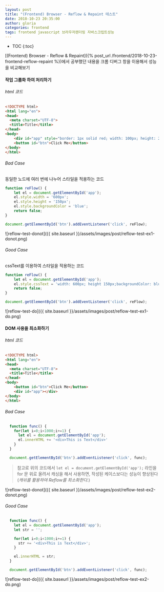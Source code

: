 ```yaml
---
layout: post
title: "(Frontend) Browser - Reflow & Repaint 테스트"
date: 2018-10-23 20:35:00
author: gloria
categories: frontend
tags: frontend javascript 브라우저렌더링 자바스크립트성능
---
```


* TOC
{:toc}

[(Frontend) Browser - Reflow & Repaint]({% post_url /frontend/2018-10-23-frontend-reflow-repaint %})에서 공부했던 내용을 크롬 디버그 창을 이용해서 성능을 비교해보기



#### 작업 그룹화 하여 처리하기

###### html 코드

```html
<!DOCTYPE html>
<html lang="en">
<head>
  <meta charset="UTF-8">
  <title>Title</title>
</head>
<body>
	<div id="app" style="border: 1px solid red; width: 100px; height: 200px;"></div>
	<button id="btn">Click Me</button>
</body>
</html>

```



###### Bad Case
동일한 노드에 여러 번에 나누어 스타일을 적용하는 코드

```javascript
function reFlow() {
    let el = document.getElementById('app');
    el.style.width = '600px';
    el.style.height = '150px';
    el.style.backgroundColor = 'blue';
    return false;
}

document.getElementById('btn').addEventListener('click', reFlow);
```

![reflow-test-donot]({{ site.baseurl }}/assets/images/post/reflow-test-ex1-donot.png)



###### Good Case
cssText를 이용하여 스타일을 적용하는 코드
```javascript
function reFlow() {
	let el = document.getElementById('app');
    el.style.cssText = 'width: 600px; height 150px;backgroundColor: blue';
	return false;
}

document.getElementById('btn').addEventListener('click', reFlow);
```

![reflow-test-do]({{ site.baseurl }}/assets/images/post/reflow-test-ex1-do.png)



#### DOM 사용을 최소화하기

###### html 코드

```html
<!DOCTYPE html>
<html lang="en">
<head>
  <meta charset="UTF-8">
  <title>Title</title>
</head>
<body>
    <button id="btn">Click Me</button>
	<div id="app"></div>
</body>
</html>

```



###### Bad Case
```javascript
  function func() {
    for(let i=0;i<1000;i+=1) {
      let el = document.getElementById('app');
      el.innerHTML += '<div>This is Text</div>'
    }
  }

  document.getElementById('btn').addEventListener('click', func);
```
> 참고로 위의 코드에서 `let el = document.getElementById('app');` 라인을 for 문 위로 올려서 캐싱을 해서 사용하면, 작성된 케이스보다는 성능이 향상된다 (*캐쉬를 활용하여 Reflow를 최소화한다.*)

![reflow-test-donot]({{ site.baseurl }}/assets/images/post/reflow-test-ex2-donot.png)

###### Good Case
```javascript
  function func() {
  	let el = document.getElementById('app');
    let str = '';

    for(let i=0;i<1000;i+=1) {
      str += '<div>This is Text</div>';
    }

    el.innerHTML = str;
  }

  document.getElementById('btn').addEventListener('click', func);
```

![reflow-test-do]({{ site.baseurl }}/assets/images/post/reflow-test-ex2-do.png)
